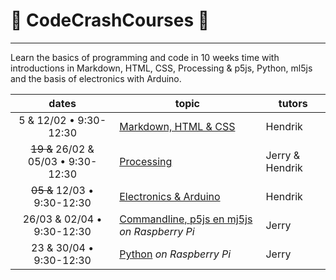 # :rocket: CodeCrashCourses :new_moon_with_face:
___
Learn the basics of programming and code in 10 weeks time with introductions in Markdown, HTML, CSS, Processing &amp; p5js, Python, ml5js and the basis of electronics with Arduino.

dates | topic | tutors
 :---: | --- | ---
5 & 12/02 • 9:30-12:30| [Markdown, HTML & CSS](1_MD-HTML-CSS.md) | Hendrik
~~19 &~~ 26/02 & 05/03 • 9:30-12:30 | [Processing](2_PROCESSING.md) | Jerry & Hendrik
~~05 &~~ 12/03 • 9:30-12:30 | [Electronics & Arduino](3_ARDUINO.md) | Hendrik
26/03 & 02/04 • 9:30-12:30 |[Commandline, p5js en mj5js](4_CMD-P5JS-ML5JS.md) *on Raspberry Pi* | Jerry 
23 & 30/04 • 9:30-12:30 | [Python](5_Python.md)   *on Raspberry Pi*| Jerry
